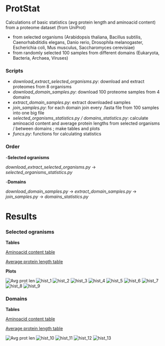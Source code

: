 # ProtStat
Calculations of basic statistics (avg protein length and aminoacid content) from a proteome dataset (from UniProt)
- from selected organisms (Arabidopsis thaliana, Bacillus subtilis, Caenorhabditidis elegans, Danio rerio, Drosophila melanogaster, Escherichia coli, Mus musculus, Saccharomyces cerevisiae)
- from randomly selected 100 samples from different domains (Eukaryota, Bacteria, Archaea, Viruses)

### Scripts
- *download_extract_selected_organisms.py*: download and extract proteomes from 8 organisms
- *download_domain_samples.py*: download 100 proteome samples from 4 domains
- *extract_domain_samples.py*: extract downloaded samples
- *join_samples.py*: for each domain join every .fasta file from 100 samples into one big file 
- *selected_organisms_statistics.py / domains_statistics.py*: calculate aminoacid content and average protein lengths from selected organisms / between domains ; make tables and plots
- *funcs.py*: functions for calculating statistics

### Order
-**Selected ogranisms** 

*download_extract_selected_organisms.py* -> *selected_organisms_statistics.py*

-**Domains** 

*download_domain_samples.py* -> *extract_domain_samples.py* -> *join_samples.py* -> *domains_statistics.py*


# Results

### Selected ogranisms

**Tables**

[Aminoacid content table](tables/selected_organisms_aa_cont.txt)

[Average protein length table](tables/selected_organisms_avg_prot_len.txt)

**Plots**

![Avg prot len](plots/selected_organisms_avg_prot_len.png)
![hist_1](plots/histogram_prot_lengths_Arabidopsis.png)
![hist_2](plots/histogram_prot_lengths_Bacillus.png)
![hist_3](plots/histogram_prot_lengths_Caenorhabditis.png)
![hist_4](plots/histogram_prot_lengths_Danio.png)
![hist_5](plots/histogram_prot_lengths_Drosophila.png)
![hist_6](plots/histogram_prot_lengths_Escherichia.png)
![hist_7](plots/histogram_prot_lengths_Homo.png)
![hist_8](plots/histogram_prot_lengths_Mus.png)
![hist_9](plots/histogram_prot_lengths_Saccharomyces.png)

### Domains

**Tables**

[Aminoacid content table](tables/domains_aa_cont.txt)

[Average protein length table](tables/domains_avg_prot_len.txt)

![Avg prot len](plots/domains_avg_prot_len.png)
![hist_10](plots/histogram_prot_lengths_Archaea.png)
![hist_11](plots/histogram_prot_lengths_Bacteria.png)
![hist_12](plots/histogram_prot_lengths_Eukaryota.png)
![hist_13](plots/histogram_prot_lengths_Viruses.png)


